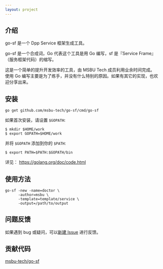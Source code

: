 ```yaml
---
layout: project
---
```

## 介绍

go-sf 是一个 Dpp Service 框架生成工具。

go-sf 是一个合成词，Go 代表这个工具是用 Go 编写，sf 是『Service Frame』（服务框架代码）的缩写。

这是一个简单的提升开发效率的工具，由 MSBU Tech 成员利用业余时间完成。使用 Go 编写主要是为了练手，并没有什么特别的原因。如果有其它的实现，也欢迎分享出来。

## 安装

```shell
go get github.com/msbu-tech/go-sf/cmd/go-sf
```

如果首次安装，请设置 `$GOPATH`:

```
$ mkdir $HOME/work
$ export GOPATH=$HOME/work
```

并将 `$GOPATH` 添加到你的 `$PATH`:

```
$ export PATH=$PATH:$GOPATH/bin
```

详见： <https://golang.org/doc/code.html>

## 使用方法

```shell
go-sf -new -name=doctor \
      -author=msbu \
      -template=template/service \
      -output=/path/to/output
```

## 问题反馈

如果遇到 bug 或疑问，可以[新建 Issue](https://github.com/msbu-tech/go-sf/issues/new) 进行反馈。

## 贡献代码

<a href="https://github.com/msbu-tech/go-sf">msbu-tech/go-sf</a>

